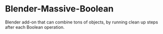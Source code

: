 # Blender-Massive-Boolean
Blender add-on that can combine tons of objects, by running clean up steps after each Boolean operation.
